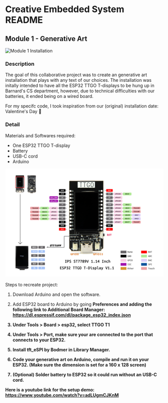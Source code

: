 # Creative Embedded System README

## Module 1 - Generative Art 

<img src="images/module1_installation_1.jpeg" alt="Module 1 Installation" width="50" height="80">

### Description
The goal of this collaborative project was to create an generative art installation that plays with any text of our choices. The installation was initally intended to have all the ESP32 TTGO T-displays to be hung up in Barnard's CS department, however, due to technical difficulties with our batteries, it ended being on a wired board.

For my specifc code, I took inspiration from our (original) installation date: Valentine's Day &#x1F496;

### Detail

Materials and Softwares required:
- One ESP32 TTGO T-display
- Battery
- USB-C cord
- Arduino

![ESP32 TTGO T-display model](images/ESP32_TTGO_T-display.jpeg)

Steps to recreate project:
1. Download Arduino and open the software.

2. Add ESP32 board to Arduino by going <b>Preferences<b> and adding the following link to <b>Additional Board Manager<b>: https://dl.espressif.com/dl/package_esp32_index.json

3. Under <b>Tools > Board > esp32<b>, select <b>TTGO T1<b>

4. Under <b>Tools > Port<b>, make sure your are connected to the port that connects to your ESP32.

5. Install <b>tft_eSPI<b> by <b>Bodmer<b> in Library Manager. 

7. Code your generative art on Arduino, compile and run it on your ESP32. (Make sure the dimension is set for a 160 x 128 screen)

8. (Optional) Solder battery to ESP32 so it could run without an USB-C cord.

Here is a youtube link for the setup demo: https://www.youtube.com/watch?v=adLUgmCJKnM

